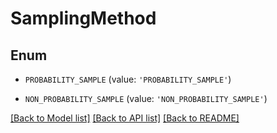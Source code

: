 # SamplingMethod


## Enum

* `PROBABILITY_SAMPLE` (value: `'PROBABILITY_SAMPLE'`)

* `NON_PROBABILITY_SAMPLE` (value: `'NON_PROBABILITY_SAMPLE'`)

[[Back to Model list]](../README.md#documentation-for-models) [[Back to API list]](../README.md#documentation-for-api-endpoints) [[Back to README]](../README.md)


